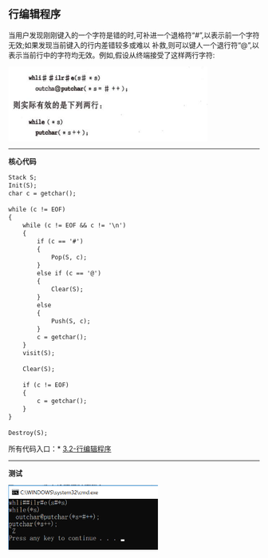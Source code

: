 ## 行编辑程序

当用户发现刚刚键入的一个字符是错的时,可补进一个退格符“#”,以表示前一个字符无效;如果发现当前键入的行内差错较多或难以
补救,则可以键人一个退行符“@”,以表示当前行中的字符均无效。例如,假设从终端接受了这样两行字符:

<img src="https://raw.githubusercontent.com/dengjili/data_structure/master/picture/chapter03/3-2/1.png" width = "400" height = "150" div align=center />


******

**核心代码**

    Stack S;
	Init(S);
	char c = getchar();

	while (c != EOF)
	{
		while (c != EOF && c != '\n')
		{
			if (c == '#')
			{
				Pop(S, c);
			}
			else if (c == '@')
			{
				Clear(S);
			}
			else
			{
				Push(S, c);
			}
			c = getchar();
		}
		visit(S);

		Clear(S);

		if (c != EOF)
		{
			c = getchar();
		}
	}

	Destroy(S);

所有代码入口：* [3.2-行编辑程序](./chapter03/3-2/main.cpp)

******
**测试**

<img src="https://raw.githubusercontent.com/dengjili/data_structure/master/picture/chapter03/3-2/2.png" width = "300" height = "130" div align=center />
